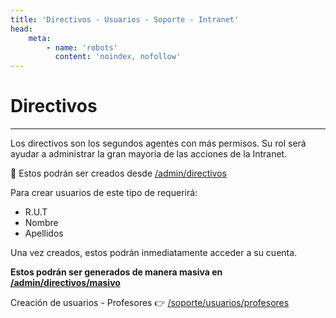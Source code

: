 ```yaml
---
title: 'Directivos - Usuarios - Soporte - Intranet'
head:
    meta:
        - name: 'robots'
          content: 'noindex, nofollow'
---
```

# Directivos
* * *

Los directivos son los segundos agentes con más permisos. Su rol será ayudar a administrar
la gran mayoría de las acciones de la Intranet.

🔗 Estos podrán ser creados desde [/admin/directivos](/admin/directivos)

Para crear usuarios de este tipo de requerirá:

- R.U.T
- Nombre
- Apellidos

Una vez creados, estos podrán inmediatamente acceder a su cuenta.

**Estos podrán ser generados de manera masiva en [/admin/directivos/masivo](/admin/directivos/masivo)**

Creación de usuarios - Profesores 👉 [/soporte/usuarios/profesores](/soporte/usuarios/profesores)
